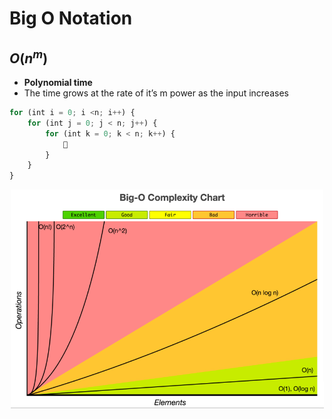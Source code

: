 # Big O Notation

## ${O(n^m)}$

* **Polynomial time**
* The time grows at the rate of it’s m power as the input increases

```js
for (int i = 0; i <n; i++) {
    for (int j = 0; j < n; j++) {
        for (int k = 0; k < n; k++) {
            💩
        }
    }
}
```

<div style="width: 100%; text-align: center;">
    <img src='./assets/big-o-complexity-chart.png' height='350px' />
</div>
